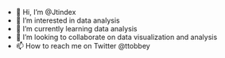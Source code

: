 - 👋 Hi, I’m @Jtindex
- 👀 I’m interested in data analysis 
- 🌱 I’m currently learning data analysis 
- 💞️ I’m looking to collaborate on data visualization and analysis 
- 📫 How to reach me on Twitter @ttobbey

<!---
Jtindex/Jtindex is a ✨ special ✨ repository because its `README.md` (this file) appears on your GitHub profile.
You can click the Preview link to take a look at your changes.
--->
